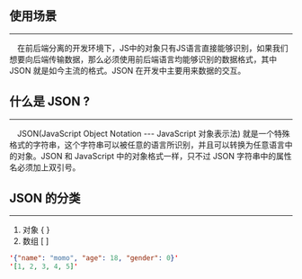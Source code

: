 ## 使用场景
---
&emsp;在前后端分离的开发环境下，JS中的对象只有JS语言直接能够识别，如果我们想要向后端传输数据，那么必须使用前后端语言均能够识别的数据格式，其中 JSON 就是如今主流的格式。JSON 在开发中主要用来数据的交互。

## 什么是 JSON ?
---
&emsp;JSON(JavaScript Object Notation --- JavaScript 对象表示法) 就是一个特殊格式的字符串，这个字符串可以被任意的语言所识别，并且可以转换为任意语言中的对象。JSON 和 JavaScript 中的对象格式一样，只不过 JSON 字符串中的属性名必须加上双引号。

## JSON 的分类
---
1. 对象 { }
2. 数组 [ ]

```json
'{"name": "momo", "age": 18, "gender": 0}'
'[1, 2, 3, 4, 5]'
```